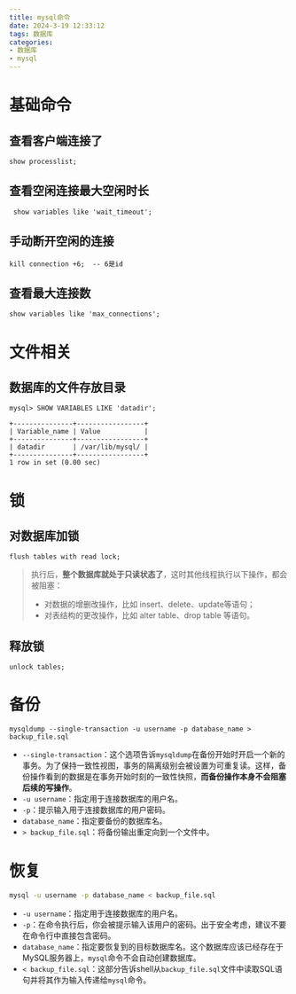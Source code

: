 ```yaml
---
title: mysql命令
date: 2024-3-19 12:33:12
tags: 数据库
categories: 
- 数据库
- mysql
---
```






# 基础命令



## 查看客户端连接了

```mysql
show processlist;
```



## 查看空闲连接最大空闲时长

```mysql
 show variables like 'wait_timeout';
```



## 手动断开空闲的连接

```mysql
kill connection +6;  -- 6是id
```



## 查看最大连接数

```mysql
show variables like 'max_connections';
```



# 文件相关



## 数据库的文件存放目录

```mysql
mysql> SHOW VARIABLES LIKE 'datadir';

+---------------+-----------------+
| Variable_name | Value           |
+---------------+-----------------+
| datadir       | /var/lib/mysql/ |
+---------------+-----------------+
1 row in set (0.00 sec)
```





# 锁

## 对数据库加锁

```mysql
flush tables with read lock;
```

> 执行后，**整个数据库就处于只读状态了**，这时其他线程执行以下操作，都会被阻塞：
>
> - 对数据的增删改操作，比如 insert、delete、update等语句；
> - 对表结构的更改操作，比如 alter table、drop table 等语句。



## 释放锁

```mysql
unlock tables;
```





# 备份

```mysql
mysqldump --single-transaction -u username -p database_name > backup_file.sql
```

- `--single-transaction`：这个选项告诉`mysqldump`在备份开始时开启一个新的事务。为了保持一致性视图，事务的隔离级别会被设置为可重复读。这样，备份操作看到的数据是在事务开始时刻的一致性快照，**而备份操作本身不会阻塞后续的写操作**。
- `-u username`：指定用于连接数据库的用户名。
- `-p`：提示输入用于连接数据库的用户密码。
- `database_name`：指定要备份的数据库名。
- `> backup_file.sql`：将备份输出重定向到一个文件中。





# 恢复

```bash
mysql -u username -p database_name < backup_file.sql
```

- `-u username`：指定用于连接数据库的用户名。
- `-p`：在命令执行后，你会被提示输入该用户的密码。出于安全考虑，建议不要在命令行中直接包含密码。
- `database_name`：指定要恢复到的目标数据库名。这个数据库应该已经存在于MySQL服务器上，`mysql`命令不会自动创建数据库。
- `< backup_file.sql`：这部分告诉shell从`backup_file.sql`文件中读取SQL语句并将其作为输入传递给`mysql`命令。